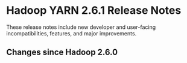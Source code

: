 # Hadoop YARN 2.6.1 Release Notes

These release notes include new developer and user-facing incompatibilities, features, and major improvements.

## Changes since Hadoop 2.6.0




